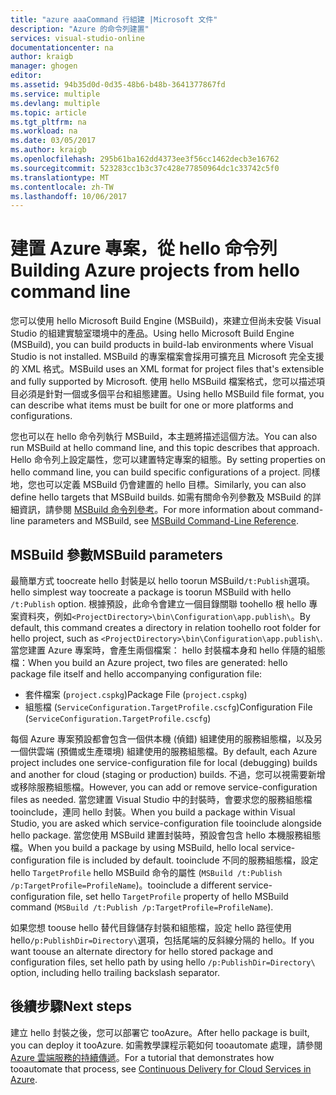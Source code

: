 ```yaml
---
title: "azure aaaCommand 行組建 |Microsoft 文件"
description: "Azure 的命令列建置"
services: visual-studio-online
documentationcenter: na
author: kraigb
manager: ghogen
editor: 
ms.assetid: 94b35d0d-0d35-48b6-b48b-3641377867fd
ms.service: multiple
ms.devlang: multiple
ms.topic: article
ms.tgt_pltfrm: na
ms.workload: na
ms.date: 03/05/2017
ms.author: kraigb
ms.openlocfilehash: 295b61ba162dd4373ee3f56cc1462decb3e16762
ms.sourcegitcommit: 523283cc1b3c37c428e77850964dc1c33742c5f0
ms.translationtype: MT
ms.contentlocale: zh-TW
ms.lasthandoff: 10/06/2017
---
```

# <a name="building-azure-projects-from-hello-command-line"></a><span data-ttu-id="49430-103">建置 Azure 專案，從 hello 命令列</span><span class="sxs-lookup"><span data-stu-id="49430-103">Building Azure projects from hello command line</span></span>
<span data-ttu-id="49430-104">您可以使用 hello Microsoft Build Engine (MSBuild)，來建立但尚未安裝 Visual Studio 的組建實驗室環境中的產品。</span><span class="sxs-lookup"><span data-stu-id="49430-104">Using hello Microsoft Build Engine (MSBuild), you can build products in build-lab environments where Visual Studio is not installed.</span></span> <span data-ttu-id="49430-105">MSBuild 的專案檔案會採用可擴充且 Microsoft 完全支援的 XML 格式。</span><span class="sxs-lookup"><span data-stu-id="49430-105">MSBuild uses an XML format for project files that's extensible and fully supported by Microsoft.</span></span> <span data-ttu-id="49430-106">使用 hello MSBuild 檔案格式，您可以描述項目必須是針對一個或多個平台和組態建置。</span><span class="sxs-lookup"><span data-stu-id="49430-106">Using hello MSBuild file format, you can describe what items must be built for one or more platforms and configurations.</span></span>

<span data-ttu-id="49430-107">您也可以在 hello 命令列執行 MSBuild，本主題將描述這個方法。</span><span class="sxs-lookup"><span data-stu-id="49430-107">You can also run MSBuild at hello command line, and this topic describes that approach.</span></span> <span data-ttu-id="49430-108">Hello 命令列上設定屬性，您可以建置特定專案的組態。</span><span class="sxs-lookup"><span data-stu-id="49430-108">By setting properties on hello command line, you can build specific configurations of a project.</span></span> <span data-ttu-id="49430-109">同樣地，您也可以定義 MSBuild 仍會建置的 hello 目標。</span><span class="sxs-lookup"><span data-stu-id="49430-109">Similarly, you can also define hello targets that MSBuild builds.</span></span> <span data-ttu-id="49430-110">如需有關命令列參數及 MSBuild 的詳細資訊，請參閱 [MSBuild 命令列參考](https://msdn.microsoft.com/library/ms164311.aspx)。</span><span class="sxs-lookup"><span data-stu-id="49430-110">For more information about command-line parameters and MSBuild, see [MSBuild Command-Line Reference](https://msdn.microsoft.com/library/ms164311.aspx).</span></span>

## <a name="msbuild-parameters"></a><span data-ttu-id="49430-111">MSBuild 參數</span><span class="sxs-lookup"><span data-stu-id="49430-111">MSBuild parameters</span></span>
<span data-ttu-id="49430-112">最簡單方式 toocreate hello 封裝是以 hello toorun MSBuild`/t:Publish`選項。</span><span class="sxs-lookup"><span data-stu-id="49430-112">hello simplest way toocreate a package is toorun MSBuild with hello `/t:Publish` option.</span></span> <span data-ttu-id="49430-113">根據預設，此命令會建立一個目錄關聯 toohello 根 hello 專案資料夾，例如`<ProjectDirectory>\bin\Configuration\app.publish\`。</span><span class="sxs-lookup"><span data-stu-id="49430-113">By default, this command creates a directory in relation toohello root folder for hello project, such as `<ProjectDirectory>\bin\Configuration\app.publish\`.</span></span> <span data-ttu-id="49430-114">當您建置 Azure 專案時，會產生兩個檔案： hello 封裝檔本身和 hello 伴隨的組態檔：</span><span class="sxs-lookup"><span data-stu-id="49430-114">When you build an Azure project, two files are generated: hello package file itself and hello accompanying configuration file:</span></span>

* <span data-ttu-id="49430-115">套件檔案 (`project.cspkg`)</span><span class="sxs-lookup"><span data-stu-id="49430-115">Package File (`project.cspkg`)</span></span>
* <span data-ttu-id="49430-116">組態檔 (`ServiceConfiguration.TargetProfile.cscfg`)</span><span class="sxs-lookup"><span data-stu-id="49430-116">Configuration File (`ServiceConfiguration.TargetProfile.cscfg`)</span></span>

<span data-ttu-id="49430-117">每個 Azure 專案預設都會包含一個供本機 (偵錯) 組建使用的服務組態檔，以及另一個供雲端 (預備或生產環境) 組建使用的服務組態檔。</span><span class="sxs-lookup"><span data-stu-id="49430-117">By default, each Azure project includes one service-configuration file for local (debugging) builds and another for cloud (staging or production) builds.</span></span> <span data-ttu-id="49430-118">不過，您可以視需要新增或移除服務組態檔。</span><span class="sxs-lookup"><span data-stu-id="49430-118">However, you can add or remove service-configuration files as needed.</span></span> <span data-ttu-id="49430-119">當您建置 Visual Studio 中的封裝時，會要求您的服務組態檔 tooinclude，連同 hello 封裝。</span><span class="sxs-lookup"><span data-stu-id="49430-119">When you build a package within Visual Studio, you are asked which service-configuration file tooinclude alongside hello package.</span></span> <span data-ttu-id="49430-120">當您使用 MSBuild 建置封裝時，預設會包含 hello 本機服務組態檔。</span><span class="sxs-lookup"><span data-stu-id="49430-120">When you build a package by using MSBuild, hello local service-configuration file is included by default.</span></span> <span data-ttu-id="49430-121">tooinclude 不同的服務組態檔，設定 hello `TargetProfile` hello MSBuild 命令的屬性 (`MSBuild /t:Publish /p:TargetProfile=ProfileName`)。</span><span class="sxs-lookup"><span data-stu-id="49430-121">tooinclude a different service-configuration file, set hello `TargetProfile` property of hello MSBuild command (`MSBuild /t:Publish /p:TargetProfile=ProfileName`).</span></span>

<span data-ttu-id="49430-122">如果您想 toouse hello 替代目錄儲存封裝和組態檔，設定 hello 路徑使用 hello`/p:PublishDir=Directory\`選項，包括尾端的反斜線分隔的 hello。</span><span class="sxs-lookup"><span data-stu-id="49430-122">If you want toouse an alternate directory for hello stored package and configuration files, set hello path by using hello `/p:PublishDir=Directory\` option, including hello trailing backslash separator.</span></span>

## <a name="next-steps"></a><span data-ttu-id="49430-123">後續步驟</span><span class="sxs-lookup"><span data-stu-id="49430-123">Next steps</span></span>
<span data-ttu-id="49430-124">建立 hello 封裝之後，您可以部署它 tooAzure。</span><span class="sxs-lookup"><span data-stu-id="49430-124">After hello package is built, you can deploy it tooAzure.</span></span> <span data-ttu-id="49430-125">如需教學課程示範如何 tooautomate 處理，請參閱[Azure 雲端服務的持續傳遞](./cloud-services/cloud-services-dotnet-continuous-delivery.md)。</span><span class="sxs-lookup"><span data-stu-id="49430-125">For a tutorial that demonstrates how tooautomate that process, see [Continuous Delivery for Cloud Services in Azure](./cloud-services/cloud-services-dotnet-continuous-delivery.md).</span></span>

